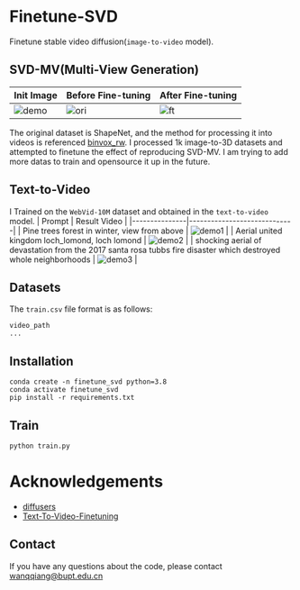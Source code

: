 # Finetune-SVD
Finetune stable video diffusion(`image-to-video` model).

## SVD-MV(Multi-View Generation)
| Init Image        | Before Fine-tuning |After Fine-tuning |
|---------------|-----------------------------|-----------------------------|
| ![demo](https://github.com/wangqiang9/Finetune-SVD/blob/main/data/1.jpg)    | ![ori](https://github.com/wangqiang9/Finetune-SVD/blob/main/data/1.gif)   | ![ft](https://github.com/wangqiang9/Finetune-SVD/blob/main/data/11cdaf2939502622815a10e5a35009c9%20(1).gif)|

The original dataset is ShapeNet, and the method for processing it into videos is referenced [binvox_rw](https://github.com/wangqiang9/binvox_rw). I processed 1k image-to-3D datasets and attempted to finetune the effect of reproducing SVD-MV. I am trying to add more datas to train and opensource it up in the future.

## Text-to-Video
I Trained on the `WebVid-10M` dataset and obtained in the `text-to-video` model.
| Prompt        | Result Video |
|---------------|-----------------------------|
| Pine trees forest in winter, view from above | ![demo1](https://github.com/wangqiang9/Finetune-SVD/blob/main/data/10032980_Pine_trees_forest_in_winter%2C_view_from_above.gif) |
| Aerial united kingdom loch_lomond, loch lomond | ![demo2](https://github.com/wangqiang9/Finetune-SVD/blob/main/data/10058684_Aerial_united_kingdom-loch_lomond_2005__loch_lomond.gif) |
| shocking aerial of devastation from the 2017 santa rosa tubbs fire disaster which destroyed whole neighborhoods | ![demo3](https://github.com/wangqiang9/Finetune-SVD/blob/main/data/1006603312_Santa_rosa%2C_ca_-_circa_2010s_-_shocking_aerial_of_devastation_from_the_2017_santa_rosa_tubbs_fire_disaster_which_destroyed_whole_neighborhoods..gif) |

## Datasets
The `train.csv` file format is as follows:
```
video_path
...
```

## Installation
```
conda create -n finetune_svd python=3.8
conda activate finetune_svd
pip install -r requirements.txt
```

## Train
```
python train.py
```

# Acknowledgements
* [diffusers](https://github.com/huggingface/diffusers)
* [Text-To-Video-Finetuning](https://github.com/ExponentialML/Text-To-Video-Finetuning)

## Contact
If you have any questions about the code, please contact wanqqiang@bupt.edu.cn 
